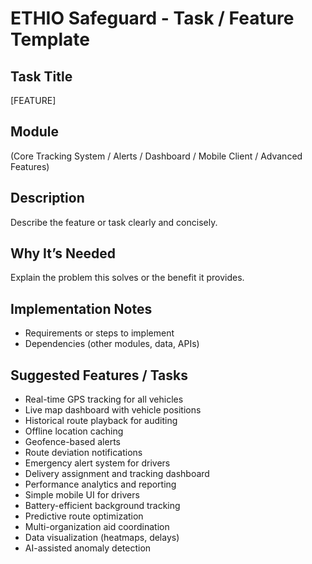 # ETHIO Safeguard - Task / Feature Template

## Task Title
[FEATURE] 

## Module
(Core Tracking System / Alerts / Dashboard / Mobile Client / Advanced Features)

## Description
Describe the feature or task clearly and concisely.

## Why It’s Needed
Explain the problem this solves or the benefit it provides.

## Implementation Notes
- Requirements or steps to implement
- Dependencies (other modules, data, APIs)

## Suggested Features / Tasks
- Real-time GPS tracking for all vehicles
- Live map dashboard with vehicle positions
- Historical route playback for auditing
- Offline location caching
- Geofence-based alerts
- Route deviation notifications
- Emergency alert system for drivers
- Delivery assignment and tracking dashboard
- Performance analytics and reporting
- Simple mobile UI for drivers
- Battery-efficient background tracking
- Predictive route optimization
- Multi-organization aid coordination
- Data visualization (heatmaps, delays)
- AI-assisted anomaly detection
